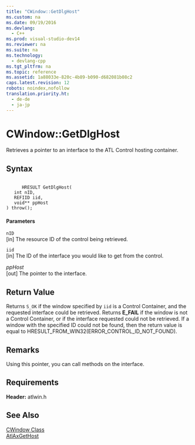 ```yaml
---
title: "CWindow::GetDlgHost"
ms.custom: na
ms.date: 09/19/2016
ms.devlang: 
  - C++
ms.prod: visual-studio-dev14
ms.reviewer: na
ms.suite: na
ms.technology: 
  - devlang-cpp
ms.tgt_pltfrm: na
ms.topic: reference
ms.assetid: 1a88033e-820c-4b89-b090-d682081b08c2
caps.latest.revision: 12
robots: noindex,nofollow
translation.priority.ht: 
  - de-de
  - ja-jp
---
```

# CWindow::GetDlgHost
Retrieves a pointer to an interface to the ATL Control hosting container.  
  
## Syntax  
  
```  
  
      HRESULT GetDlgHost(  
   int nID,  
   REFIID iid,  
   void** ppHost   
) throw();  
```  
  
#### Parameters  
 `nID`  
 [in] The resource ID of the control being retrieved.  
  
 `iid`  
 [in] The ID of the interface you would like to get from the control.  
  
 *ppHost*  
 [out] The pointer to the interface.  
  
## Return Value  
 Returns `S_OK` if the window specified by `iid` is a Control Container, and the requested interface could be retrieved. Returns **E_FAIL** if the window is not a Control Container, or if the interface requested could not be retrieved. If a window with the specified ID could not be found, then the return value is equal to HRESULT_FROM_WIN32(ERROR_CONTROL_ID_NOT_FOUND).  
  
## Remarks  
 Using this pointer, you can call methods on the interface.  
  
## Requirements  
 **Header:** atlwin.h  
  
## See Also  
 [CWindow Class](../vs140/CWindow-Class.md)   
 [AtlAxGetHost](../vs140/AtlAxGetHost.md)